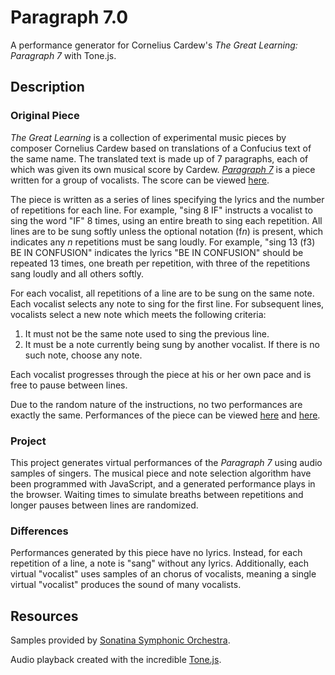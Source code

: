 # Paragraph 7.0

A performance generator for Cornelius Cardew's _The Great Learning: Paragraph 7_ with Tone.js.

## Description

### Original Piece

_The Great Learning_ is a collection of experimental music pieces by composer Cornelius Cardew based on translations of a Confucius text of the same name. The translated text is made up of 7 paragraphs, each of which was given its own musical score by Cardew. [_Paragraph 7_](http://www.newmusicnewcollege.org/PDFs/Cardew_score.pdf) is a piece written for a group of vocalists. The score can be viewed [here](http://www.newmusicnewcollege.org/PDFs/Cardew_score.pdf).

The piece is written as a series of lines specifying the lyrics and the number of repetitions for each line.
For example, "sing 8 IF" instructs a vocalist to sing the word "IF" 8 times, using an entire breath to sing each repetition.
All lines are to be sung softly unless the optional notation (f*n*) is present, which indicates any _n_ repetitions must be sang loudly.
For example, "sing 13 (f3) BE IN CONFUSION" indicates the lyrics "BE IN CONFUSION" should be repeated 13 times, one breath per repetition, with three of the repetitions sang loudly and all others softly.

For each vocalist, all repetitions of a line are to be sung on the same note.
Each vocalist selects any note to sing for the first line.
For subsequent lines, vocalists select a new note which meets the following criteria:

1.  It must not be the same note used to sing the previous line.
1.  It must be a note currently being sung by another vocalist. If there is no such note, choose any note.

Each vocalist progresses through the piece at his or her own pace and is free to pause between lines.

Due to the random nature of the instructions, no two performances are exactly the same.
Performances of the piece can be viewed [here](https://www.youtube.com/watch?v=9fO_HbjkZrA) and [here](https://www.youtube.com/watch?v=_GdfAZqsRiw).

### Project

This project generates virtual performances of the _Paragraph 7_ using audio samples of singers.
The musical piece and note selection algorithm have been programmed with JavaScript, and a generated performance plays in the browser. Waiting times to simulate breaths between repetitions and longer pauses between lines are randomized.

### Differences

Performances generated by this piece have no lyrics.
Instead, for each repetition of a line, a note is "sang" without any lyrics.
Additionally, each virtual "vocalist" uses samples of an chorus of vocalists, meaning a single virtual "vocalist" produces the sound of many vocalists.

## Resources

Samples provided by [Sonatina Symphonic Orchestra](http://sso.mattiaswestlund.net/download.html).

Audio playback created with the incredible [Tone.js](https://tonejs.github.io/).
